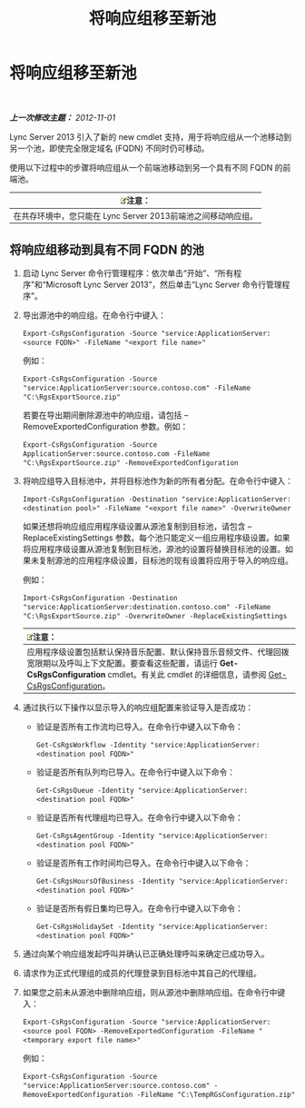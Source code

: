 ﻿---
title: 将响应组移至新池
TOCTitle: 将响应组移至新池
ms:assetid: da0db765-41e5-430b-b5a7-5418ec5ff2a7
ms:mtpsurl: https://technet.microsoft.com/zh-cn/library/JJ205298(v=OCS.15)
ms:contentKeyID: 49314427
ms.date: 05/19/2016
mtps_version: v=OCS.15
ms.translationtype: HT
---

# 将响应组移至新池

 

_**上一次修改主题：** 2012-11-01_

Lync Server 2013 引入了新的 new cmdlet 支持，用于将响应组从一个池移动到另一个池，即使完全限定域名 (FQDN) 不同时仍可移动。

使用以下过程中的步骤将响应组从一个前端池移动到另一个具有不同 FQDN 的前端池。

<table>
<thead>
<tr class="header">
<th><img src="images/Dn783119.note(OCS.15).gif" title="note" alt="note" />注意：</th>
</tr>
</thead>
<tbody>
<tr class="odd">
<td>在共存环境中，您只能在 Lync Server 2013前端池之间移动响应组。</td>
</tr>
</tbody>
</table>


## 将响应组移动到具有不同 FQDN 的池

1.  启动 Lync Server 命令行管理程序：依次单击“开始”、“所有程序”和“Microsoft Lync Server 2013”，然后单击“Lync Server 命令行管理程序”。

2.  导出源池中的响应组。在命令行中键入：
    
        Export-CsRgsConfiguration -Source "service:ApplicationServer:<source FQDN>" -FileName "<export file name>"
    
    例如：
    
        Export-CsRgsConfiguration -Source "service:ApplicationServer:source.contoso.com" -FileName "C:\RgsExportSource.zip"
    
    若要在导出期间删除源池中的响应组，请包括 –RemoveExportedConfiguration 参数。例如：
    
        Export-CsRgsConfiguration -Source ApplicationServer:source.contoso.com -FileName "C:\RgsExportSource.zip" -RemoveExportedConfiguration

3.  将响应组导入目标池中，并将目标池作为新的所有者分配。在命令行中键入：
    
        Import-CsRgsConfiguration -Destination "service:ApplicationServer:<destination pool>" -FileName "<export file name>" -OverwriteOwner
    
    如果还想将响应组应用程序级设置从源池复制到目标池，请包含 –ReplaceExistingSettings 参数。每个池只能定义一组应用程序级设置。如果将应用程序级设置从源池复制到目标池，源池的设置将替换目标池的设置。如果未复制源池的应用程序级设置，目标池的现有设置将应用于导入的响应组。
    
    例如：
    
        Import-CsRgsConfiguration -Destination "service:ApplicationServer:destination.contoso.com" -FileName "C:\RgsExportSource.zip" -OverwriteOwner -ReplaceExistingSettings
    
    <table>
    <thead>
    <tr class="header">
    <th><img src="images/Dn783119.note(OCS.15).gif" title="note" alt="note" />注意：</th>
    </tr>
    </thead>
    <tbody>
    <tr class="odd">
    <td>应用程序级设置包括默认保持音乐配置、默认保持音乐音频文件、代理回拨宽限期以及呼叫上下文配置。要查看这些配置，请运行 <strong>Get-CsRgsConfiguration</strong> cmdlet。有关此 cmdlet 的详细信息，请参阅 <a href="get-csrgsconfiguration.md">Get-CsRgsConfiguration</a>。</td>
    </tr>
    </tbody>
    </table>


4.  通过执行以下操作以显示导入的响应组配置来验证导入是否成功：
    
      - 验证是否所有工作流均已导入。在命令行中键入以下命令：
        
            Get-CsRgsWorkflow -Identity "service:ApplicationServer:<destination pool FQDN>"
    
      - 验证是否所有队列均已导入。在命令行中键入以下命令：
        
            Get-CsRgsQueue -Identity "service:ApplicationServer:<destination pool FQDN>"
    
      - 验证是否所有代理组均已导入。在命令行中键入以下命令：
        
            Get-CsRgsAgentGroup -Identity "service:ApplicationServer:<destination pool FQDN>"
    
      - 验证是否所有工作时间均已导入。在命令行中键入以下命令：
        
            Get-CsRgsHoursOfBusiness -Identity "service:ApplicationServer:<destination pool FQDN>" 
    
      - 验证是否所有假日集均已导入。在命令行中键入以下命令：
        
            Get-CsRgsHolidaySet -Identity "service:ApplicationServer:<destination pool FQDN>" 

5.  通过向某个响应组发起呼叫并确认已正确处理呼叫来确定已成功导入。

6.  请求作为正式代理组的成员的代理登录到目标池中其自己的代理组。

7.  如果您之前未从源池中删除响应组，则从源池中删除响应组。在命令行中键入：
    
        Export-CsRgsConfiguration -Source "service:ApplicationServer:<source pool FQDN> -RemoveExportedConfiguration -FileName "<temporary export file name>"
    
    例如：
    
        Export-CsRgsConfiguration -Source "service:ApplicationServer:source.contoso.com" -RemoveExportedConfiguration -FileName "C:\TempRGsConfiguration.zip"


